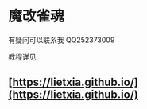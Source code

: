 魔改雀魂
=============
有疑问可以联系我 QQ252373009

教程详见

[https://lietxia.github.io/](https://lietxia.github.io/)
----------